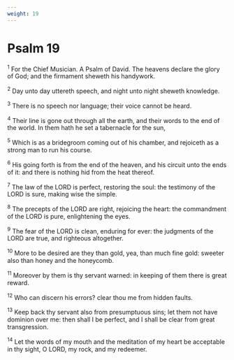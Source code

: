 ```yaml
---
weight: 19
---
```


# Psalm 19

<sup>1</sup> For the Chief Musician. A Psalm of David. The heavens declare the glory of God; and the firmament sheweth his handywork. 

<sup>2</sup> Day unto day uttereth speech, and night unto night sheweth knowledge. 

<sup>3</sup> There is no speech nor language; their voice cannot be heard. 

<sup>4</sup> Their line is gone out through all the earth, and their words to the end of the world. In them hath he set a tabernacle for the sun, 

<sup>5</sup> Which is as a bridegroom coming out of his chamber, and rejoiceth as a strong man to run his course. 

<sup>6</sup> His going forth is from the end of the heaven, and his circuit unto the ends of it: and there is nothing hid from the heat thereof. 

<sup>7</sup> The law of the LORD is perfect, restoring the soul: the testimony of the LORD is sure, making wise the simple. 

<sup>8</sup> The precepts of the LORD are right, rejoicing the heart: the commandment of the LORD is pure, enlightening the eyes. 

<sup>9</sup> The fear of the LORD is clean, enduring for ever: the judgments of the LORD are true, and righteous altogether. 

<sup>10</sup> More to be desired are they than gold, yea, than much fine gold: sweeter also than honey and the honeycomb. 

<sup>11</sup> Moreover by them is thy servant warned: in keeping of them there is great reward. 

<sup>12</sup> Who can discern his errors? clear thou me from hidden faults. 

<sup>13</sup> Keep back thy servant also from presumptuous sins; let them not have dominion over me: then shall I be perfect, and I shall be clear from great transgression. 

<sup>14</sup> Let the words of my mouth and the meditation of my heart be acceptable in thy sight, O LORD, my rock, and my redeemer. 


